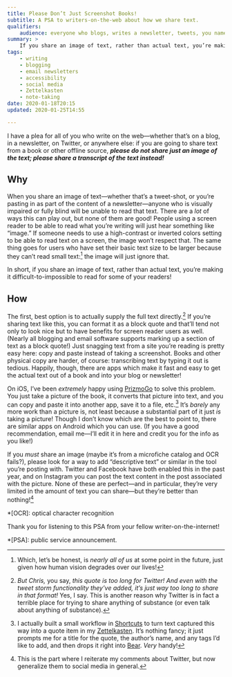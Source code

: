 ```yaml
---
title: Please Don’t Just Screenshot Books!
subtitle: A PSA to writers-on-the-web about how we share text.
qualifiers:
    audience: everyone who blogs, writes a newsletter, tweets, you name it. No shame for not knowing this—many people don’t!
summary: >
    If you share an image of text, rather than actual text, you’re making it difficult or impossible to read for some of your readers! Prefer actual text instead of pictures of text.
tags:
    - writing
    - blogging
    - email newsletters
    - accessibility
    - social media
    - Zettelkasten
    - note-taking
date: 2020-01-18T20:15
updated: 2020-01-25T14:55

---
```


I have a plea for all of you who write on the web—whether that’s on a blog, in a newsletter, on Twitter, or anywhere else: if you are going to share text from a book or other offline source, ***please do not share just an image of the text; please share a transcript of the text instead!***

## Why

When you share an image of text—whether that’s a tweet-shot, or you’re pasting in as part of the content of a newsletter—anyone who is visually impaired or fully blind will be unable to read that text. There are a *lot* of ways this can play out, but none of them are good! People using a screen reader to be able to read what you’re writing will just hear something like “image.” If someone needs to use a high-contrast or inverted colors setting to be able to read text on a screen, the image won’t respect that. The same thing goes for users who have set their basic text size to be larger because they can’t read small text:[^small] the image will just ignore that.

In short, if you share an image of text, rather than actual text, you’re making it difficult-to-impossible to read for some of your readers!

[^small]: Which, let’s be honest, is *nearly all of us* at some point in the future, just given how human vision degrades over our lives!

## How

The first, best option is to actually supply the full text directly.[^twitter] If you’re sharing text like this, you can format it as a block quote and that’ll tend not only to look nice but to have benefits for screen reader users as well. (Nearly all blogging and email software supports marking up a section of text as a block quote!) Just snagging text from a site you’re reading is pretty easy here: copy and paste instead of taking a screenshot. Books and other physical copy are harder, of course: transcribing text by typing it out is tedious. Happily, though, there are apps which make it fast and easy to get the actual text out of a book and into your blog or newsletter!

On iOS, I’ve been *extremely* happy using [PrizmoGo] to solve this problem. You just take a picture of the book, it converts that picture into text, and you can copy and paste it into another app, save it to a file, etc.[^zettel-workflow] It’s *barely* any more work than a picture is, not least because a substantial part of it just *is* taking a picture! Though I don’t know which are the best to point to, there are similar apps on Android which you can use. (If you have a good recommendation, email me—I’ll edit it in here and credit you for the info as you like!)

[PrizmoGo]: https://apps.apple.com/us/app/prizmo-go-text-grabber/id1183367390

If you *must* share an image (maybe it’s from a microfiche catalog and OCR fails?), please look for a way to add “descriptive text” or similar in the tool you’re posting with. Twitter and Facebook have both enabled this in the past year, and on Instagram you can post the text content in the post associated with the picture. None of these are perfect—and in particular, they’re very limited in the amount of text you can share—but they’re better than nothing\![^social-media]

*[OCR]: optical character recognition

Thank you for listening to this PSA from your fellow writer-on-the-internet!

*[PSA]: public service announcement.

[^twitter]: <i>But Chris,</i> you say, <i>this quote is too long for Twitter! And even with the tweet storm functionality they’ve added, it’s just *way* too long to share in that format!</i> Yes, I say. This is another reason why Twitter is in fact a terrible place for trying to share anything of substance (or even talk about anything of substance).

[^zettel-workflow]: I actually built a small workflow in [Shortcuts] to turn text captured this way into a quote item in my [Zettelkasten]. It’s nothing fancy; it just prompts me for a title for the quote, the author’s name, and any tags I’d like to add, and then drops it right into [Bear]. *Very* handy!

[Shortcuts]: https://apps.apple.com/us/app/shortcuts/id1462947752
[Zettelkasten]: https://v5.chriskrycho.com/topics/zettelkasten
[Bear]: https://bear.app

[^social-media]: This is the part where I reiterate my comments about Twitter, but now generalize them to social media in general.
